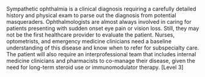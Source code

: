 Sympathetic ophthalmia is a clinical diagnosis requiring a carefully detailed history and physical exam to parse out the diagnosis from potential masqueraders. Ophthalmologists are almost always involved in caring for patients presenting with sudden onset eye pain or vision loss. Still, they may not be the first healthcare provider to evaluate the patient. Nurses, optometrists, and emergency medicine clinicians need a baseline understanding of this disease and know when to refer for subspecialty care. The patient will also require an interprofessional team that includes internal medicine clinicians and pharmacists to co-manage their disease, given the need for long-term steroid use or immunomodulator therapy. [Level 3]